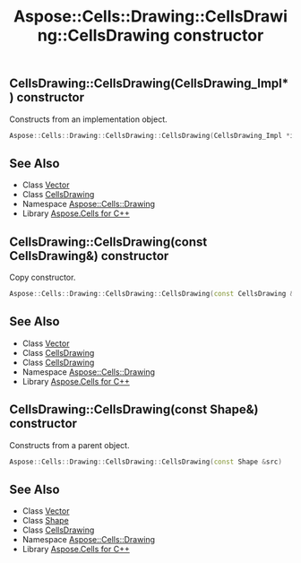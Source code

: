 ﻿---
title: Aspose::Cells::Drawing::CellsDrawing::CellsDrawing constructor
linktitle: CellsDrawing
second_title: Aspose.Cells for C++ API Reference
description: 'Aspose::Cells::Drawing::CellsDrawing::CellsDrawing constructor. Constructs from an implementation object in C++.'
type: docs
weight: 100
url: /cpp/aspose.cells.drawing/cellsdrawing/cellsdrawing/
---
## CellsDrawing::CellsDrawing(CellsDrawing_Impl*) constructor


Constructs from an implementation object.

```cpp
Aspose::Cells::Drawing::CellsDrawing::CellsDrawing(CellsDrawing_Impl *impl)
```

## See Also

* Class [Vector](../../../aspose.cells/vector/)
* Class [CellsDrawing](../)
* Namespace [Aspose::Cells::Drawing](../../)
* Library [Aspose.Cells for C++](../../../)
## CellsDrawing::CellsDrawing(const CellsDrawing\&) constructor


Copy constructor.

```cpp
Aspose::Cells::Drawing::CellsDrawing::CellsDrawing(const CellsDrawing &src)
```

## See Also

* Class [Vector](../../../aspose.cells/vector/)
* Class [CellsDrawing](../)
* Class [CellsDrawing](../)
* Namespace [Aspose::Cells::Drawing](../../)
* Library [Aspose.Cells for C++](../../../)
## CellsDrawing::CellsDrawing(const Shape\&) constructor


Constructs from a parent object.

```cpp
Aspose::Cells::Drawing::CellsDrawing::CellsDrawing(const Shape &src)
```

## See Also

* Class [Vector](../../../aspose.cells/vector/)
* Class [Shape](../../shape/)
* Class [CellsDrawing](../)
* Namespace [Aspose::Cells::Drawing](../../)
* Library [Aspose.Cells for C++](../../../)
